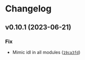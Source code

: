 # Changelog

<!--next-version-placeholder-->

## v0.10.1 (2023-06-21)

### Fix

* Mimic idl in all modules ([`19ca3fd`](https://github.com/LutherAstrophysics/m23/commit/19ca3fdf106af19eb8085a89616ca16e8a22902d))
